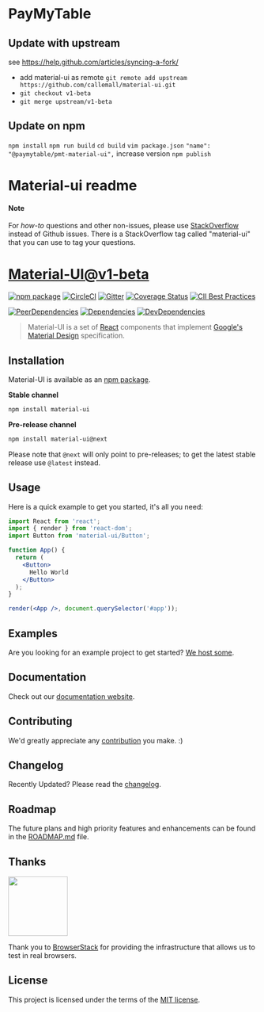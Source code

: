 # PayMyTable


## Update with upstream

see https://help.github.com/articles/syncing-a-fork/

- add material-ui as remote
    `git remote add upstream https://github.com/callemall/material-ui.git`
- `git checkout v1-beta`
- `git merge upstream/v1-beta`

## Update on npm

`npm install`
`npm run build`
`cd build`
`vim package.json`
    `"name": "@paymytable/pmt-material-ui",`
    increase version
`npm publish`

# Material-ui readme

#### Note

For *how-to* questions and other non-issues,
please use [StackOverflow](http://stackoverflow.com/questions/tagged/material-ui)
instead of Github issues. There is a StackOverflow tag called "material-ui"
that you can use to tag your questions.

# [Material-UI@v1-beta](https://material-ui-next.com/)
[![npm package](https://img.shields.io/npm/v/material-ui.svg)](https://www.npmjs.org/package/material-ui)
[![CircleCI](https://img.shields.io/circleci/project/github/callemall/material-ui/v1-beta.svg)](https://circleci.com/gh/callemall/material-ui/tree/v1-beta)
[![Gitter](https://img.shields.io/badge/gitter-join%20chat-f81a65.svg)](https://gitter.im/callemall/material-ui?utm_source=badge&utm_medium=badge&utm_campaign=pr-badge&utm_content=badge)
[![Coverage Status](https://img.shields.io/codecov/c/github/callemall/material-ui/v1-beta.svg)](https://codecov.io/gh/callemall/material-ui/branch/v1-beta)
[![CII Best Practices](https://bestpractices.coreinfrastructure.org/projects/1320/badge)](https://bestpractices.coreinfrastructure.org/projects/1320)

[![PeerDependencies](https://img.shields.io/david/peer/callemall/material-ui.svg)](https://david-dm.org/callemall/material-ui#info=peerDependencies&view=list)
[![Dependencies](https://img.shields.io/david/callemall/material-ui.svg)](https://david-dm.org/callemall/material-ui)
[![DevDependencies](https://img.shields.io/david/dev/callemall/material-ui.svg)](https://david-dm.org/callemall/material-ui#info=devDependencies&view=list)

> Material-UI is a set of [React](http://facebook.github.io/react/) components that implement
[Google's Material Design](https://www.google.com/design/spec/material-design/introduction.html)
specification.

## Installation

Material-UI is available as an [npm package](https://www.npmjs.org/package/material-ui).

**Stable channel**
```sh
npm install material-ui
```

**Pre-release channel**
```sh
npm install material-ui@next
```

Please note that `@next` will only point to pre-releases; to get the latest stable release use `@latest` instead.

## Usage

Here is a quick example to get you started, it's all you need:

```jsx
import React from 'react';
import { render } from 'react-dom';
import Button from 'material-ui/Button';

function App() {
  return (
    <Button>
      Hello World
    </Button>
  );
}

render(<App />, document.querySelector('#app'));
```

## Examples

Are you looking for an example project to get started?
[We host some](https://github.com/callemall/material-ui/blob/v1-beta/docs/src/pages/getting-started/examples.md).

## Documentation

Check out our [documentation website](https://material-ui-next.com/).

## Contributing

We'd greatly appreciate any [contribution](https://github.com/callemall/material-ui/blob/v1-beta/CONTRIBUTING.md) you make. :)

## Changelog

Recently Updated?
Please read the [changelog](https://github.com/callemall/material-ui/releases).

## Roadmap

The future plans and high priority features and enhancements can be found in the [ROADMAP.md](https://github.com/callemall/material-ui/blob/v1-beta/ROADMAP.md) file.

## Thanks

[<img src="https://www.browserstack.com/images/mail/browserstack-logo-footer.png" width="120">](https://www.browserstack.com/)

Thank you to [BrowserStack](https://www.browserstack.com/) for providing the infrastructure that allows us to test in real browsers.

## License

This project is licensed under the terms of the
[MIT license](https://github.com/callemall/material-ui/blob/v1-beta/LICENSE).
